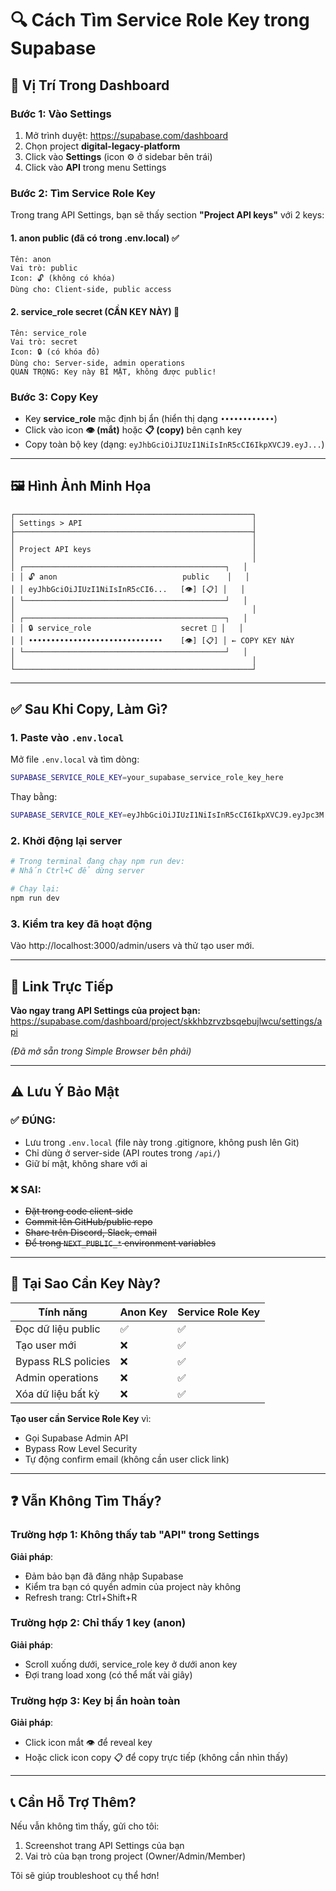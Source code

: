 # 🔍 Cách Tìm Service Role Key trong Supabase

## 📍 Vị Trí Trong Dashboard

### Bước 1: Vào Settings
1. Mở trình duyệt: https://supabase.com/dashboard
2. Chọn project **digital-legacy-platform**
3. Click vào **Settings** (icon ⚙️ ở sidebar bên trái)
4. Click vào **API** trong menu Settings

### Bước 2: Tìm Service Role Key
Trong trang API Settings, bạn sẽ thấy section **"Project API keys"** với 2 keys:

#### 1. **anon public** (đã có trong .env.local) ✅
```
Tên: anon
Vai trò: public
Icon: 🔓 (không có khóa)
Dùng cho: Client-side, public access
```

#### 2. **service_role secret** (CẦN KEY NÀY) 🔑
```
Tên: service_role
Vai trò: secret
Icon: 🔒 (có khóa đỏ)
Dùng cho: Server-side, admin operations
QUAN TRỌNG: Key này BÍ MẬT, không được public!
```

### Bước 3: Copy Key
- Key **service_role** mặc định bị ẩn (hiển thị dạng `••••••••••••`)
- Click vào icon **👁️ (mắt)** hoặc **📋 (copy)** bên cạnh key
- Copy toàn bộ key (dạng: `eyJhbGciOiJIUzI1NiIsInR5cCI6IkpXVCJ9.eyJ...`)

---

## 🖼️ Hình Ảnh Minh Họa

```
┌─────────────────────────────────────────────────────┐
│ Settings > API                                      │
├─────────────────────────────────────────────────────┤
│                                                     │
│ Project API keys                                    │
│                                                     │
│ ┌─────────────────────────────────────────────┐   │
│ │ 🔓 anon                            public    │   │
│ │ eyJhbGciOiJIUzI1NiIsInR5cCI6...   [👁️] [📋] │   │
│ └─────────────────────────────────────────────┘   │
│                                                     │
│ ┌─────────────────────────────────────────────┐   │
│ │ 🔒 service_role                    secret 🔐 │   │
│ │ ••••••••••••••••••••••••••••••    [👁️] [📋] │ ← COPY KEY NÀY
│ └─────────────────────────────────────────────┘   │
│                                                     │
└─────────────────────────────────────────────────────┘
```

---

## ✅ Sau Khi Copy, Làm Gì?

### 1. Paste vào `.env.local`

Mở file `.env.local` và tìm dòng:
```bash
SUPABASE_SERVICE_ROLE_KEY=your_supabase_service_role_key_here
```

Thay bằng:
```bash
SUPABASE_SERVICE_ROLE_KEY=eyJhbGciOiJIUzI1NiIsInR5cCI6IkpXVCJ9.eyJpc3M...(key vừa copy)
```

### 2. Khởi động lại server

```bash
# Trong terminal đang chạy npm run dev:
# Nhấn Ctrl+C để dừng server

# Chạy lại:
npm run dev
```

### 3. Kiểm tra key đã hoạt động

Vào http://localhost:3000/admin/users và thử tạo user mới.

---

## 🔗 Link Trực Tiếp

**Vào ngay trang API Settings của project bạn:**
https://supabase.com/dashboard/project/skkhbzrvzbsqebujlwcu/settings/api

*(Đã mở sẵn trong Simple Browser bên phải)*

---

## ⚠️ Lưu Ý Bảo Mật

### ✅ ĐÚNG:
- Lưu trong `.env.local` (file này trong .gitignore, không push lên Git)
- Chỉ dùng ở server-side (API routes trong `/api/`)
- Giữ bí mật, không share với ai

### ❌ SAI:
- ~~Đặt trong code client-side~~
- ~~Commit lên GitHub/public repo~~
- ~~Share trên Discord, Slack, email~~
- ~~Để trong `NEXT_PUBLIC_*` environment variables~~

---

## 🎯 Tại Sao Cần Key Này?

| Tính năng | Anon Key | Service Role Key |
|-----------|----------|------------------|
| Đọc dữ liệu public | ✅ | ✅ |
| Tạo user mới | ❌ | ✅ |
| Bypass RLS policies | ❌ | ✅ |
| Admin operations | ❌ | ✅ |
| Xóa dữ liệu bất kỳ | ❌ | ✅ |

**Tạo user cần Service Role Key** vì:
- Gọi Supabase Admin API
- Bypass Row Level Security
- Tự động confirm email (không cần user click link)

---

## ❓ Vẫn Không Tìm Thấy?

### Trường hợp 1: Không thấy tab "API" trong Settings
**Giải pháp**: 
- Đảm bảo bạn đã đăng nhập Supabase
- Kiểm tra bạn có quyền admin của project này không
- Refresh trang: Ctrl+Shift+R

### Trường hợp 2: Chỉ thấy 1 key (anon)
**Giải pháp**:
- Scroll xuống dưới, service_role key ở dưới anon key
- Đợi trang load xong (có thể mất vài giây)

### Trường hợp 3: Key bị ẩn hoàn toàn
**Giải pháp**:
- Click icon mắt 👁️ để reveal key
- Hoặc click icon copy 📋 để copy trực tiếp (không cần nhìn thấy)

---

## 📞 Cần Hỗ Trợ Thêm?

Nếu vẫn không tìm thấy, gửi cho tôi:
1. Screenshot trang API Settings của bạn
2. Vai trò của bạn trong project (Owner/Admin/Member)

Tôi sẽ giúp troubleshoot cụ thể hơn!
